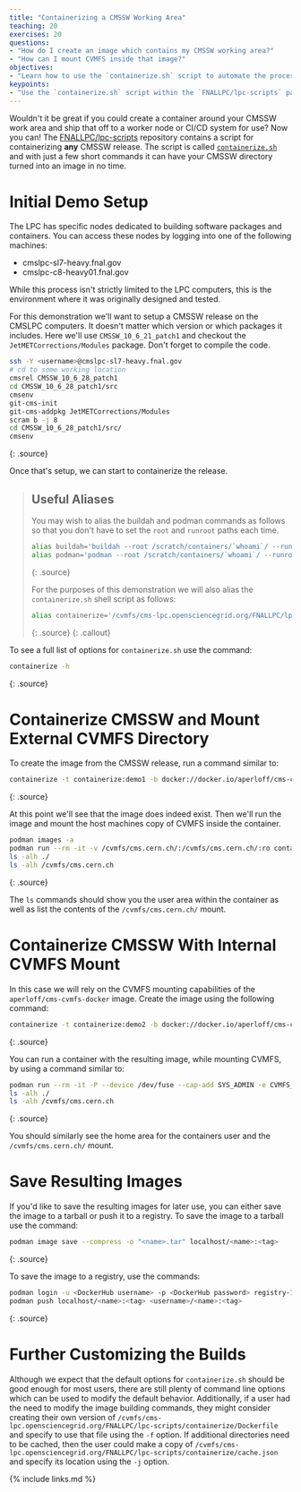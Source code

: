 ```yaml
---
title: "Containerizing a CMSSW Working Area"
teaching: 20
exercises: 20
questions:
- "How do I create an image which contains my CMSSW working area?"
- "How can I mount CVMFS inside that image?"
objectives:
- "Learn how to use the `containerize.sh` script to automate the process of creating OCI images from CMSSW directories."
keypoints:
- "Use the `containerize.sh` script within the `FNALLPC/lpc-scripts` package in order to make an image containing an arbitrary CMSSW directory."
---
```


Wouldn't it be great if you could create a container around your CMSSW work area and ship that off to a worker node or CI/CD system for use? Now you can! The [FNALLPC/lpc-scripts](https://github.com/FNALLPC/lpc-scripts/) repository contains a script for containerizing **any** CMSSW release. The script is called [`containerize.sh`](https://github.com/FNALLPC/lpc-scripts/blob/master/containerize/containerize.sh) and with just a few short commands it can have your CMSSW directory turned into an image in no time.

# Initial Demo Setup

The LPC has specific nodes dedicated to building software packages and containers. You can access these nodes by logging into one of the following machines:

* cmslpc-sl7-heavy.fnal.gov
* cmslpc-c8-heavy01.fnal.gov

While this process isn't strictly limited to the LPC computers, this is the environment where it was originally designed and tested.

For this demonstration we'll want to setup a CMSSW release on the CMSLPC computers. It doesn't matter which version or which packages it includes. Here we'll use `CMSSW_10_6_21_patch1` and checkout the `JetMETCorrections/Modules` package. Don't forget to compile the code.

~~~bash
ssh -Y <username>@cmslpc-sl7-heavy.fnal.gov
# cd to some working location
cmsrel CMSSW_10_6_28_patch1
cd CMSSW_10_6_28_patch1/src
cmsenv
git-cms-init
git-cms-addpkg JetMETCorrections/Modules
scram b -j 8
cd CMSSW_10_6_28_patch1/src/
cmsenv
~~~
{: .source}

Once that's setup, we can start to containerize the release.

> ## Useful Aliases
> You may wish to alias the buildah and podman commands as follows so that you don't have to set the `root` and `runroot` paths each time.
> 
> ~~~bash
> alias buildah='buildah --root /scratch/containers/`whoami`/ --runroot /scratch/containers/`whoami`/'
> alias podman='podman --root /scratch/containers/`whoami`/ --runroot /scratch/containers/`whoami`/'
> ~~~
> {: .source}
> 
> For the purposes of this demonstration we will also alias the `containerize.sh` shell script as follows:
> 
> ~~~bash
> alias containerize='/cvmfs/cms-lpc.opensciencegrid.org/FNALLPC/lpc-scripts/containerize/containerize.sh'
> ~~~
> {: .source}
{: .callout}

To see a full list of options for `containerize.sh` use the command:

~~~bash
containerize -h
~~~
{: .source}

# Containerize CMSSW and Mount External CVMFS Directory

To create the image from the CMSSW release, run a command similar to:

~~~bash
containerize -t containerize:demo1 -b docker://docker.io/aperloff/cms-cvmfs-docker:light -C
~~~
{: .source}

At this point we'll see that the image does indeed exist. Then we'll run the image and mount the host machines copy of CVMFS inside the container.

~~~bash
podman images -a
podman run --rm -it -v /cvmfs/cms.cern.ch/:/cvmfs/cms.cern.ch/:ro containerize:demo1
ls -alh ./
ls -alh /cvmfs/cms.cern.ch
~~~
{: .source}

The `ls` commands should show you the user area within the container as well as list the contents of the `/cvmfs/cms.cern.ch/` mount.

# Containerize CMSSW With Internal CVMFS Mount

In this case we will rely on the CVMFS mounting capabilities of the `aperloff/cms-cvmfs-docker` image. Create the image using the following command:

~~~bash
containerize -t containerize:demo2 -b docker://docker.io/aperloff/cms-cvmfs-docker:light
~~~
{: .source}

You can run a container with the resulting image, while mounting CVMFS, by using a command similar to:

~~~bash
podman run --rm -it -P --device /dev/fuse --cap-add SYS_ADMIN -e CVMFS_MOUNTS="cms.cern.ch" containerize:demo2
ls -alh ./
ls -alh /cvmfs/cms.cern.ch
~~~
{: .source}

You should similarly see the home area for the containers user and the `/cvmfs/cms.cern.ch/` mount.

# Save Resulting Images

If you'd like to save the resulting images for later use, you can either save the image to a tarball or push it to a registry. To save the image to a tarball use the command:

~~~bash
podman image save --compress -o "<name>.tar" localhost/<name>:<tag>
~~~
{: .source}

To save the image to a registry, use the commands:

~~~bash
podman login -u <DockerHub username> -p <DockerHub password> registry-1.docker.io
podman push localhost/<name>:<tag> <username>/<name>:<tag>
~~~
{: .source}

# Further Customizing the Builds

Although we expect that the default options for `containerize.sh` should be good enough for most users, there are still plenty of command line options which can be used to modify the default behavior. Additionally, if a user had the need to modify the image building commands, they might consider creating their own version of `/cvmfs/cms-lpc.opensciencegrid.org/FNALLPC/lpc-scripts/containerize/Dockerfile` and specify to use that file using the `-f` option. If additional directories need to be cached, then the user could make a copy of `/cvmfs/cms-lpc.opensciencegrid.org/FNALLPC/lpc-scripts/containerize/cache.json` and specify its location using the `-j` option.

{% include links.md %}
